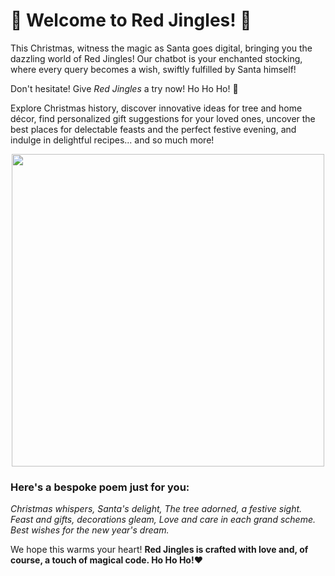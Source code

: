# 🎄 Welcome to Red Jingles! 🎅

This Christmas, witness the magic as Santa goes digital, bringing you the dazzling world of Red Jingles! Our chatbot is your enchanted stocking, where every query becomes a wish, swiftly fulfilled by Santa himself!

Don't hesitate! Give *Red Jingles* a try now! Ho Ho Ho! 🎁

Explore Christmas history, discover innovative ideas for tree and home décor, find personalized gift suggestions for your loved ones, uncover the best places for delectable feasts and the perfect festive evening, and indulge in delightful recipes... and so much more!

<div align="center">
    <img src="https://storage.googleapis.com/jbhv12-personal-public/logo_light1.png" width="500" height="500">
</div>

### Here's a bespoke poem just for you:
_Christmas whispers, Santa's delight,_
_The tree adorned, a festive sight._
_Feast and gifts, decorations gleam,_
_Love and care in each grand scheme._
_Best wishes for the new year's dream._

We hope this warms your heart! 
**Red Jingles is crafted with love and, of course, a touch of magical code. Ho Ho Ho!**❤